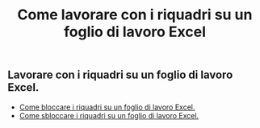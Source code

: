 ﻿---
title: Come lavorare con i riquadri su un foglio di lavoro Excel
second_title: Aspose.Cells Cloud Documen
linktitle: Pannello
type: docs
url: /it/worksheets/panes/
keywords: How to work with panes on an Excel worksheet
description: Aspose.Cells Cloud REST API supporta l'utilizzo dei riquadri su un foglio di lavoro Excel. L'SDK supporta i tipi di linguaggi di sviluppo. Includono Android, C#, Go, Java, NodeJS, Perl, PHP, Python, Ruby e swift
weight: 20
---
## Lavorare con i riquadri su un foglio di lavoro Excel.

- [Come bloccare i riquadri su un foglio di lavoro Excel.](/cells/it/worksheets/panes/freeze/) 
- [Come sbloccare i riquadri su un foglio di lavoro Excel.](/cells/it/worksheets/panes/unfreeze/) 


